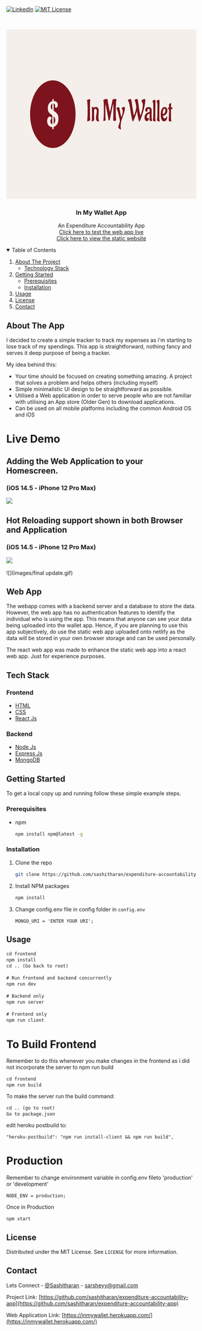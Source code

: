 [![LinkedIn][linkedin-shield]][linkedin-url]
[![MIT License][license-shield]][license-url]



<!-- PROJECT LOGO -->
<br />
<p align="center">
  <a href="https://inmywallet.herokuapp.com/">
    <img src="images/logo.png" alt="Logo" width="700" height="450">
  </a>

  <h3 align="center">In My Wallet App</h3>

  <p align="center">
   An Expenditure Accountability App
    <br />
    <a href="https://inmywallet.herokuapp.com/">Click here to test the web app live</a>
  <br/>
    <a href="https://inmywallet.netlify.app/">Click here to view the static website</a>
  </p>
</p>

<!-- TABLE OF CONTENTS -->
<details open="open">
  <summary>Table of Contents</summary>
  <ol>
    <li>
      <a href="#about-the-project">About The Project</a>
      <ul>
        <li><a href="#Tech-Stack">Technology Stack</a></li>
      </ul>
    </li>
    <li>
      <a href="#getting-started">Getting Started</a>
      <ul>
        <li><a href="#prerequisites">Prerequisites</a></li>
        <li><a href="#installation">Installation</a></li>
      </ul>
    </li>
    <li><a href="#usage">Usage</a></li>
    <li><a href="#license">License</a></li>
    <li><a href="#contact">Contact</a></li>
  </ol>
</details>


<!-- ABOUT THE PROJECT -->
## About The App
I decided to create a simple tracker to track my expenses as i'm starting to lose track of my spendings. This app is straightforward, nothing fancy and serves it deep purpose of being a tracker. 

My idea behind this:
* Your time should be focused on creating something amazing. A project that solves a problem and helps others (including myself)
* Simple minimalistic UI design to be straightforward as possible.
* Utilised a Web application in order to serve people who are not familiar with utilising an App store (Older Gen) to download applications. 
* Can be used on all mobile platforms including the common Android OS and iOS

# Live Demo 
      
## Adding the Web Application to your Homescreen.     
### (iOS 14.5 - iPhone 12 Pro Max)
![](images/MainDemo.gif) 

## Hot Reloading support shown in both Browser and Application
### (iOS 14.5 - iPhone 12 Pro Max)
![](images/MainDemo2.gif) 
 
![](images/final update.gif) 

## Web App

The webapp comes with a backend server and a database to store the data. However, the web app has no authentication features to identify the individual who is using the app. This means that anyone can see your data being uploaded into the wallet app. Hence, if you are planning to use this app subjectively, do use the static web app uploaded onto netlify as the data will be stored in your own browser storage and can be used personally.

The react web app was made to enhance the static web app into a react web app. Just for experience purposes.

## Tech Stack
### Frontend
* [HTML](https://devdocs.io/html/)
* [CSS](https://developer.mozilla.org/en-US/docs/Web/CSS)
* [React Js](https://reactjs.org/docs/getting-started.html)

### Backend
* [Node Js](https://nodejs.org/en/docs/)
* [Express Js](https://devdocs.io/express/)
* [MongoDB](https://docs.mongodb.com/)


<!-- GETTING STARTED -->
## Getting Started

To get a local copy up and running follow these simple example steps.

### Prerequisites

* npm
  ```sh
  npm install npm@latest -g
  ```

### Installation

1. Clone the repo
   ```sh
   git clone https://github.com/sashitharan/expenditure-accountability-app.git
   ```
2. Install NPM packages
   ```sh
   npm install
   ```
3. Change config.env file in config folder in `config.env`
   ```JS
   MONGO_URI = 'ENTER YOUR URI';
   ```



<!-- USAGE EXAMPLES -->
## Usage

  ``` npm install
 cd frontend 
 npm install
 cd .. (Go back to root)
 
 # Run frontend and backend concurrently
 npm run dev
 
 # Backend only
 npm run server
 
 # Frontend only
 npm run client
 ```
 
 # To Build Frontend 
 Remember to do this whenever you make changes in the frontend as i did not incorporate the server to npm run build
 ```
 cd frontend
 npm run build
  ```
 To make the server run the build command: 
 ```
 cd .. (go to root)
 Go to package.json
 ```
  edit heroku postbuild to: 
 ```JS
 "heroku-postbuild": "npm run install-client && npm run build",
 ```
 # Production
 Remember to change environment variable in config.env fileto 'production' or 'development'
   ```JS
   NODE_ENV = production;
   ```
Once in Production
   ```
   npm start
 ```

<!-- LICENSE -->
## License
Distributed under the MIT License. See `LICENSE` for more information.


<!-- CONTACT -->
## Contact

Lets Connect - [@Sashitharan](https://www.linkedin.com/in/sashitharan/) - sarsheyy@gmail.com

Project Link: [https://github.com/sashitharan/expenditure-accountability-app](https://github.com/sashitharan/expenditure-accountability-app)

Web Application Link: [https://inmywallet.herokuapp.com/](https://inmywallet.herokuapp.com/)


<!-- MARKDOWN LINKS & IMAGES -->
<!-- https://www.markdownguide.org/basic-syntax/#reference-style-links -->
[license-shield]: https://img.shields.io/github/license/othneildrew/Best-README-Template.svg?style=for-the-badge
[license-url]: https://github.com/othneildrew/Best-README-Template/blob/master/LICENSE.txt
[linkedin-shield]: https://img.shields.io/badge/-LinkedIn-black.svg?style=for-the-badge&logo=linkedin&colorB=555
[linkedin-url]: https://www.linkedin.com/in/sashitharan/
[product-screenshot]: images/screenshot.png
